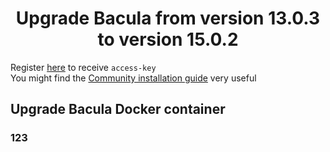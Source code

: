 <h1 align="center">Upgrade Bacula from version 13.0.3 to version 15.0.2</h1>

Register [here](https://www.bacula.org/bacula-binary-package-download/) to receive `access-key`\
You might find the [Community installation guide](https://www.bacula.org/whitepapers/CommunityInstallationGuide.pdf) very useful

## Upgrade Bacula Docker container

### 123 

